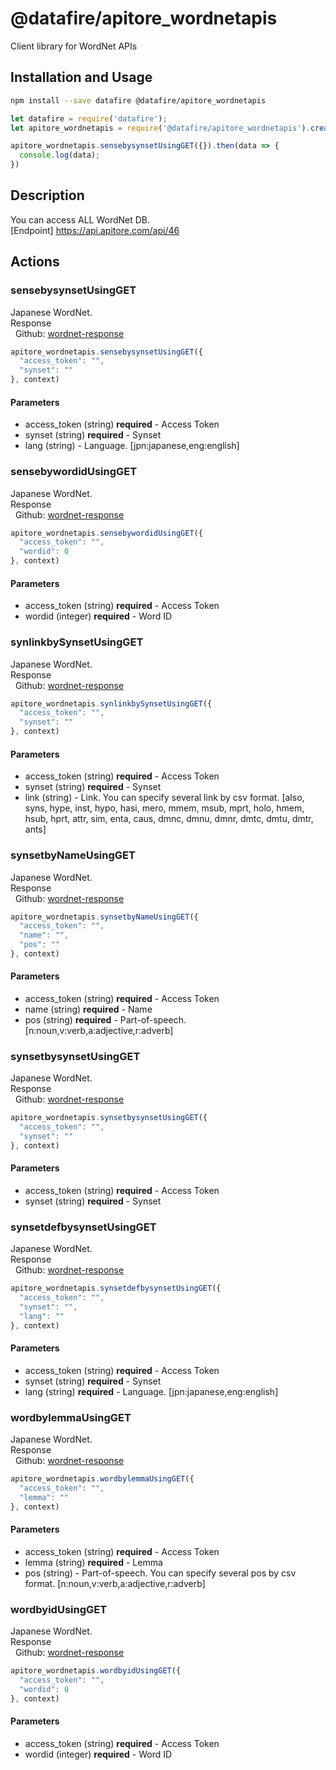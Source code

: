 # @datafire/apitore_wordnetapis

Client library for WordNet APIs

## Installation and Usage
```bash
npm install --save datafire @datafire/apitore_wordnetapis
```

```js
let datafire = require('datafire');
let apitore_wordnetapis = require('@datafire/apitore_wordnetapis').create();

apitore_wordnetapis.sensebysynsetUsingGET({}).then(data => {
  console.log(data);
})
```

## Description
You can access ALL WordNet DB.<BR />[Endpoint] https://api.apitore.com/api/46

## Actions
### sensebysynsetUsingGET
Japanese WordNet.<BR />Response<BR />&nbsp; Github: <a href="https://github.com/keigohtr/apitore-response-parent/tree/master/wordnet-response">wordnet-response</a><BR />


```js
apitore_wordnetapis.sensebysynsetUsingGET({
  "access_token": "",
  "synset": ""
}, context)
```

#### Parameters
* access_token (string) **required** - Access Token
* synset (string) **required** - Synset
* lang (string) - Language. [jpn:japanese,eng:english]

### sensebywordidUsingGET
Japanese WordNet.<BR />Response<BR />&nbsp; Github: <a href="https://github.com/keigohtr/apitore-response-parent/tree/master/wordnet-response">wordnet-response</a><BR />


```js
apitore_wordnetapis.sensebywordidUsingGET({
  "access_token": "",
  "wordid": 0
}, context)
```

#### Parameters
* access_token (string) **required** - Access Token
* wordid (integer) **required** - Word ID

### synlinkbySynsetUsingGET
Japanese WordNet.<BR />Response<BR />&nbsp; Github: <a href="https://github.com/keigohtr/apitore-response-parent/tree/master/wordnet-response">wordnet-response</a><BR />


```js
apitore_wordnetapis.synlinkbySynsetUsingGET({
  "access_token": "",
  "synset": ""
}, context)
```

#### Parameters
* access_token (string) **required** - Access Token
* synset (string) **required** - Synset
* link (string) - Link. You can specify several link by csv format. [also, syns, hype, inst, hypo, hasi, mero, mmem, msub, mprt, holo, hmem, hsub, hprt, attr, sim, enta, caus, dmnc, dmnu, dmnr, dmtc, dmtu, dmtr, ants]

### synsetbyNameUsingGET
Japanese WordNet.<BR />Response<BR />&nbsp; Github: <a href="https://github.com/keigohtr/apitore-response-parent/tree/master/wordnet-response">wordnet-response</a><BR />


```js
apitore_wordnetapis.synsetbyNameUsingGET({
  "access_token": "",
  "name": "",
  "pos": ""
}, context)
```

#### Parameters
* access_token (string) **required** - Access Token
* name (string) **required** - Name
* pos (string) **required** - Part-of-speech. [n:noun,v:verb,a:adjective,r:adverb]

### synsetbysynsetUsingGET
Japanese WordNet.<BR />Response<BR />&nbsp; Github: <a href="https://github.com/keigohtr/apitore-response-parent/tree/master/wordnet-response">wordnet-response</a><BR />


```js
apitore_wordnetapis.synsetbysynsetUsingGET({
  "access_token": "",
  "synset": ""
}, context)
```

#### Parameters
* access_token (string) **required** - Access Token
* synset (string) **required** - Synset

### synsetdefbysynsetUsingGET
Japanese WordNet.<BR />Response<BR />&nbsp; Github: <a href="https://github.com/keigohtr/apitore-response-parent/tree/master/wordnet-response">wordnet-response</a><BR />


```js
apitore_wordnetapis.synsetdefbysynsetUsingGET({
  "access_token": "",
  "synset": "",
  "lang": ""
}, context)
```

#### Parameters
* access_token (string) **required** - Access Token
* synset (string) **required** - Synset
* lang (string) **required** - Language. [jpn:japanese,eng:english]

### wordbylemmaUsingGET
Japanese WordNet.<BR />Response<BR />&nbsp; Github: <a href="https://github.com/keigohtr/apitore-response-parent/tree/master/wordnet-response">wordnet-response</a><BR />


```js
apitore_wordnetapis.wordbylemmaUsingGET({
  "access_token": "",
  "lemma": ""
}, context)
```

#### Parameters
* access_token (string) **required** - Access Token
* lemma (string) **required** - Lemma
* pos (string) - Part-of-speech. You can specify several pos by csv format. [n:noun,v:verb,a:adjective,r:adverb]

### wordbyidUsingGET
Japanese WordNet.<BR />Response<BR />&nbsp; Github: <a href="https://github.com/keigohtr/apitore-response-parent/tree/master/wordnet-response">wordnet-response</a><BR />


```js
apitore_wordnetapis.wordbyidUsingGET({
  "access_token": "",
  "wordid": 0
}, context)
```

#### Parameters
* access_token (string) **required** - Access Token
* wordid (integer) **required** - Word ID

